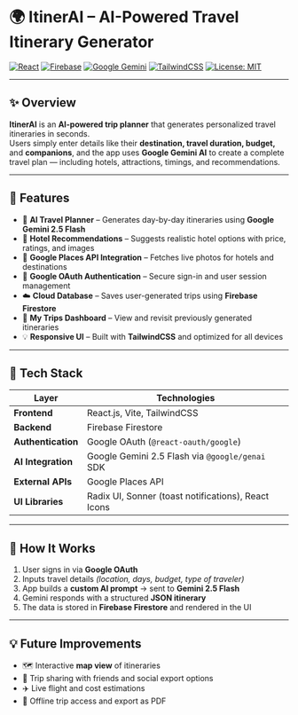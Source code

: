 # 🌍 ItinerAI – AI-Powered Travel Itinerary Generator

[![React](https://img.shields.io/badge/Frontend-React.js-61DAFB?logo=react)](https://reactjs.org/)
[![Firebase](https://img.shields.io/badge/Backend-Firebase-FFCA28?logo=firebase)](https://firebase.google.com/)
[![Google Gemini](https://img.shields.io/badge/AI-Gemini%202.5%20Flash-4285F4?logo=google)](https://ai.google.dev/)
[![TailwindCSS](https://img.shields.io/badge/UI-TailwindCSS-38B2AC?logo=tailwind-css)](https://tailwindcss.com/)
[![License: MIT](https://img.shields.io/badge/License-MIT-green.svg)](LICENSE)

---

## ✨ Overview

**ItinerAI** is an **AI-powered trip planner** that generates personalized travel itineraries in seconds.  
Users simply enter details like their **destination, travel duration, budget,** and **companions**, and the app uses **Google Gemini AI** to create a complete travel plan — including hotels, attractions, timings, and recommendations.

---

## 🎯 Features

- 🤖 **AI Travel Planner** – Generates day-by-day itineraries using **Google Gemini 2.5 Flash**
- 🏨 **Hotel Recommendations** – Suggests realistic hotel options with price, ratings, and images
- 📸 **Google Places API Integration** – Fetches live photos for hotels and destinations
- 🔐 **Google OAuth Authentication** – Secure sign-in and user session management
- ☁️ **Cloud Database** – Saves user-generated trips using **Firebase Firestore**
- 💾 **My Trips Dashboard** – View and revisit previously generated itineraries
- 💡 **Responsive UI** – Built with **TailwindCSS** and optimized for all devices

---

## 🧩 Tech Stack

| Layer | Technologies |
|--------|---------------|
| **Frontend** | React.js, Vite, TailwindCSS |
| **Backend** | Firebase Firestore |
| **Authentication** | Google OAuth (`@react-oauth/google`) |
| **AI Integration** | Google Gemini 2.5 Flash via `@google/genai` SDK |
| **External APIs** | Google Places API |
| **UI Libraries** | Radix UI, Sonner (toast notifications), React Icons |

---

## 🧠 How It Works

1. User signs in via **Google OAuth**  
2. Inputs travel details *(location, days, budget, type of traveler)*  
3. App builds a **custom AI prompt** → sent to **Gemini 2.5 Flash**  
4. Gemini responds with a structured **JSON itinerary**  
5. The data is stored in **Firebase Firestore** and rendered in the UI  

---

## 💡 Future Improvements

- 🗺️ Interactive **map view** of itineraries  
- 💬 Trip sharing with friends and social export options  
- ✈️ Live flight and cost estimations  
- 💾 Offline trip access and export as PDF  
